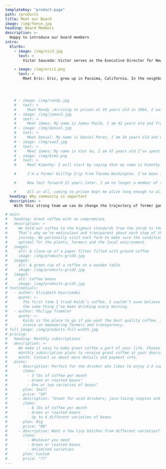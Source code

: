 ```yaml
---
templateKey: "product-page"
path: /products
title: Meet our Board
image: /img/fence.jpg
heading: Board Members
description: >-
  Happy to introduce our board members
intro:
  blurbs:
    - image: /img/vic3.jpg
      text: >
        Victor Sauceda: Victor serves as the Executive Director for New Freedom. He is originally from California and has served over a decade in the prison system. Victor was introduced to the gang lifestyle at a very young age. Through his lived experience and passion for justice reform he is dedicated to creating a pathway for those that are committed to making themselves better people. He brings leadership, passion, grit and a huge smile. After releasing he attended a coding bootcamp through Unloop and is currently a Software Engineer at Code for America. He continues to find ways to have a signicant impact in his community.

    - image: /img/eric1.png
      text: >
        Meet Eric: Eric, grew up in Pacoima, California. In the neighborhood where gangs make up the everyday life culture . He spent about two decades in and out of the correctional facilities—from his early teenager years, until his early thirties. His life was consistent on proving himself to the neighborhood. But the day came, one that he’d never imagined of taking place. “While in prison, where my youngest son spent his first birthday in the visiting room. And  my oldest son missing me tremendously. That day—broke me like no other. No time spent in solitary confinement, or away from family could compare to that pain. It was time that I took accountability for my life choices, and stop blaming others for my poor decisions. The journey began with the reflection of my life, and until that point nothing was positive. A year before that point, I almost lost my life in a physical altercation, almost succumbed to an over dose, and a fight in the justice system—with a life sentence looming over my head. While incarcerated, I pursued my education, and attended Edmonds Community College and University Beyond Bars/South Seattle Community College. I began to align myself with likeminded individuals. With the effort to gain a new view in life. With my lived experiences, I am now a board member, and devote my time on paying it forward. Like the ones that help me realize—that life has a lot more to offer. Than the streets, or a jail cell. Now I put forth the needed action in making the best future for my children, community, and myself. I am currently a field inspector with Materials Testing & Consulting, a board member with Workforce Foundation. And living a life that was not ever imagined by me. But one that can be achieved by anyone.




    # - image: /img/randy.jpg
    #   text: >
    #     Meet Randy :Arriving to prison at 19 years old in 2004, I was very susceptible to social influences. I quickly became a prison gang affiliate and for the first turbulent years of my time I caused myself many hardships by living in that pit of hopelessness and misery. I am now a gang interventionist - New Freedom peer facilitator, and a hopeful, productive member of my community. It takes many moving parts to power the engines of change, and I am proud to be doing my part to help others change their criminal thinking and trade their gang culture and lifestyle for a more hopeful and promising way of being. I am from Thurston County and my current release date is 02/22/2029
    # - image: /img/james3.jpg
    #   text: >
    #     Meet James: My name is James Paulk. I am 42 years old and from The Dalles, Oregon. I’ve been in prison the last 14 years, most of it spent alone and hopeless. All of my life, I only saw the differences between myself and others. I now feel hopeful and united with like minded individuals from all walks of life. I am able to see the similarities now, that all humans share no matter race, religion or financial position or background. I believe in New Freedom, my team, and the people this program has and will help given the opportunity.
    # - image: /img/daniel.jpg
    #   text: >
    #     Meet Daniel: My name is Daniel Perez, I am 24 years old and was born in Yakima Washington. My environment brought gang violence and crime. When my brother passed in 2009 I decided to cope with my grief by turning towards the camaraderie of gang lifestyle and using violence as an outlet. I came to prison at the age of 15 with a 20 year sentence, I then directed my life towards transformation. I accepted my ability to connect with people and be a teacher in order to pursue my purpose in life! I am a gang/criminal interventionist with New Freedom. Through the program I assist men seeking positive change while continuing to develop my own skill set.
    # - image: /img/vue3.jpg
    #   text: >
    #     Meet James: My name is Viet Vu, I am 47 years old I’ve spent the last 33 years of my life, in and out of prison, because of gang, criminal lifestyle and bad decision. I no longer want to live that lifestyle, and have done all I can to change my life. Through New Freedom I want to help who ever I can, so that they don’t walk down the same road I've walk.
    # - image: /img/kim2.png
    #   text: >
    #     Meet Kimothy: I will start by saying that my name is Kimothy Wynn. I'm 43 years old and am currently incarcerated at the Monroe Correctional Complex/TRU.

    #     I'm a former HillTop Crip from Tacoma Washington. I've been incarcerated since December 4th 1999 for a shooting.

    #     Now fast forward 21 years later. I am no longer a member of the Hilltop crips. I've found my independence. I've matured and am proud to say that I am a New Freedom Graduate and New Freedom Facilitator here at MCC/TRU. I am now a published author of two books. The first book is called 'Incarcerated Individuals Guide To Good Credit' by Kimothy Wynn (this one is for inmates) and talks about what incarcerated individuals can do right now to build their credit while they're still incarcerated which will help make their transition into society a lot easier. And The second book is called 'Credit Equals Cash' by Kimothy Wynn. This book explains to people in society how they can create, build and repair their credit, it also includes credit dispute letters. Both books are available now @Amazon.com. I also have a brand new company called K.M.Wynn Property Investments, LLC. I just received my business license last week so I'm just getting started.

    #     All in all, coming to prison kept me alive long enough to allow me to mature and to switch lanes. My life has purpose now. Whereas before, I was simply lost. My mission now is to do whatever I can to help other men and women get out of gangs while they still can and to help them to break away from the cycle of committing crimes. If I can do it, then anyone can do it. All they need is to have the desire to want better for themselves. What i've learned is people just need a positive example they can relate to, someone that's also relatable to them. They need resorces, and they need somebody that will help them get through the process of change every step of the way. Someone that won't give up on them if they make a mistake. That's where New Freedom Washington comes in. Change is hard and it's possible, but it doesn't happen overnight.
  heading: Why community is important
  description: >
    With this strong team we can do change the trajectory of former gang members

# main:
#   heading: Great coffee with no compromises
#   description: >
#     We hold our coffee to the highest standards from the shrub to the cup.
#     That’s why we’re meticulous and transparent about each step of the coffee’s
#     journey. We personally visit each farm to make sure the conditions are
#     optimal for the plants, farmers and the local environment.
#   image1:
#     alt: A close-up of a paper filter filled with ground coffee
#     image: /img/products-grid3.jpg
#   image2:
#     alt: A green cup of a coffee on a wooden table
#     image: /img/products-grid2.jpg
#   image3:
#     alt: Coffee beans
#     image: /img/products-grid1.jpg
# testimonials:
#   - author: Elisabeth Kaurismäki
#     quote: >-
#       The first time I tried Kaldi’s coffee, I couldn’t even believe that was
#       the same thing I’ve been drinking every morning.
#   - author: Philipp Trommler
#     quote: >-
#       Kaldi is the place to go if you want the best quality coffee. I love their
#       stance on empowering farmers and transparency.
# full_image: /img/products-full-width.jpg
# pricing:
#   heading: Monthly subscriptions
#   description: >-
#     We make it easy to make great coffee a part of your life. Choose one of our
#     monthly subscription plans to receive great coffee at your doorstep each
#     month. Contact us about more details and payment info.
#   plans:
#     - description: Perfect for the drinker who likes to enjoy 1-2 cups per day.
#       items:
#         - 3 lbs of coffee per month
#         - Green or roasted beans"
#         - One or two varieties of beans"
#       plan: Small
#       price: "50"
#     - description: "Great for avid drinkers, java-loving couples and bigger crowds"
#       items:
#         - 6 lbs of coffee per month
#         - Green or roasted beans
#         - Up to 4 different varieties of beans
#       plan: Big
#       price: "80"
#     - description: Want a few tiny batches from different varieties? Try our custom plan
#       items:
#         - Whatever you need
#         - Green or roasted beans
#         - Unlimited varieties
#       plan: Custom
#       price: "??"
---
```

